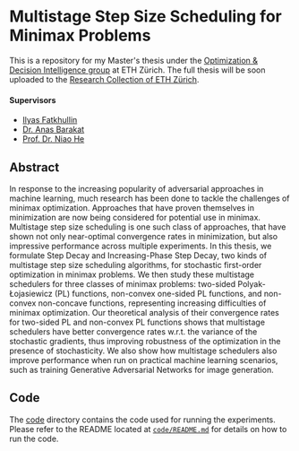 # Multistage Step Size Scheduling for Minimax Problems

This is a repository for my Master's thesis under the [Optimization & Decision Intelligence group](https://odi.inf.ethz.ch/) at ETH Zürich.
The full thesis will be soon uploaded to the [Research Collection of ETH Zürich](https://www.research-collection.ethz.ch/).

#### Supervisors
- [Ilyas Fatkhullin](https://scholar.google.com/citations?user=G2OzFpIAAAAJ)
- [Dr. Anas Barakat](https://scholar.google.com/citations?user=5YyyWPkAAAAJ)
- [Prof. Dr. Niao He](https://odi.inf.ethz.ch/niaohe)

## Abstract

In response to the increasing popularity of adversarial approaches in machine learning, much research has been done to tackle the challenges of minimax optimization.
Approaches that have proven themselves in minimization are now being considered for potential use in minimax.
Multistage step size scheduling is one such class of approaches, that have shown not only near-optimal convergence rates in minimization, but also impressive performance across multiple experiments.
In this thesis, we formulate Step Decay and Increasing-Phase Step Decay, two kinds of multistage step size scheduling algorithms, for stochastic first-order optimization in minimax problems.
We then study these multistage schedulers for three classes of minimax problems: two-sided Polyak-Łojasiewicz (PL) functions, non-convex one-sided PL functions, and non-convex non-concave functions, representing increasing difficulties of minimax optimization.
Our theoretical analysis of their convergence rates for two-sided PL and non-convex PL functions shows that multistage schedulers have better convergence rates w.r.t. the variance of the stochastic gradients, thus improving robustness of the optimization in the presence of stochasticity.
We also show how multistage schedulers also improve performance when run on practical machine learning scenarios, such as training Generative Adversarial Networks for image generation.

## Code

The [code](code/) directory contains the code used for running the experiments.
Please refer to the README located at [`code/README.md`](code/README.md) for details on how to run the code.
